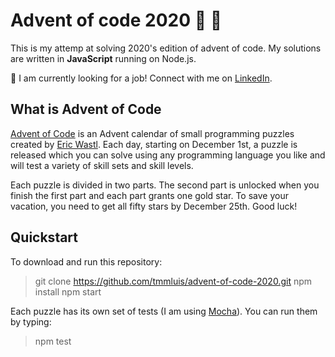 # Advent of code 2020 :santa: :christmas_tree:
This is my attemp at solving 2020's edition of advent of code. My solutions are written in **JavaScript** running on Node.js.

:loudspeaker: I am currently looking for a job! Connect with me on [LinkedIn](https://www.linkedin.com/in/tmmluis/).

## What is Advent of Code
[Advent of Code](https://adventofcode.com) is an Advent calendar of small programming puzzles created by [Eric Wastl](https://github.com/topaz).
Each day, starting on December 1st, a puzzle is released which you can solve using any programming language you like and will test a variety of skill sets and skill levels.

Each puzzle is divided in two parts. The second part is unlocked when you finish the first part and each part grants one gold star. To save your vacation, you need to get all fifty stars by December 25th. Good luck!

## Quickstart

To download and run this repository:

> git clone https://github.com/tmmluis/advent-of-code-2020.git
> npm install
> npm start

Each puzzle has its own set of tests (I am using [Mocha](https://github.com/mochajs/mocha)). You can run them by typing:

> npm test